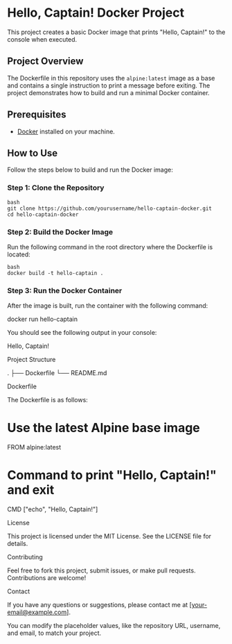 # Hello, Captain! Docker Project

This project creates a basic Docker image that prints "Hello, Captain!" to the console when executed.

## Project Overview

The Dockerfile in this repository uses the `alpine:latest` image as a base and contains a single instruction to print a message before exiting. The project demonstrates how to build and run a minimal Docker container.

## Prerequisites

- [Docker](https://www.docker.com/get-started) installed on your machine.

## How to Use

Follow the steps below to build and run the Docker image:

### Step 1: Clone the Repository

```
bash
git clone https://github.com/yourusername/hello-captain-docker.git
cd hello-captain-docker
```

### Step 2: Build the Docker Image

Run the following command in the root directory where the Dockerfile is located:
```
bash
docker build -t hello-captain .
```

### Step 3: Run the Docker Container

After the image is built, run the container with the following command:

docker run hello-captain

You should see the following output in your console:

Hello, Captain!

Project Structure

.
├── Dockerfile
└── README.md

Dockerfile

The Dockerfile is as follows:

# Use the latest Alpine base image
FROM alpine:latest

# Command to print "Hello, Captain!" and exit
CMD ["echo", "Hello, Captain!"]

License

This project is licensed under the MIT License. See the LICENSE file for details.

Contributing

Feel free to fork this project, submit issues, or make pull requests. Contributions are welcome!

Contact

If you have any questions or suggestions, please contact me at [your-email@example.com].

You can modify the placeholder values, like the repository URL, username, and email, to match your project.

